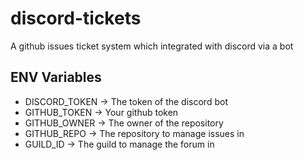 # discord-tickets
A github issues ticket system which integrated with discord via a bot

## ENV Variables
- DISCORD_TOKEN -> The token of the discord bot
- GITHUB_TOKEN -> Your github token
- GITHUB_OWNER -> The owner of the repository
- GITHUB_REPO -> The repository to manage issues in
- GUILD_ID -> The guild to manage the forum in